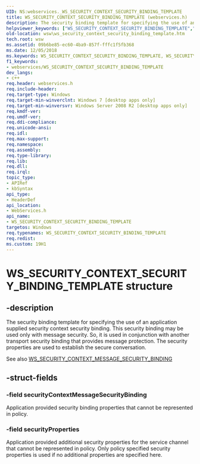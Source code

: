 ```yaml
---
UID: NS:webservices._WS_SECURITY_CONTEXT_SECURITY_BINDING_TEMPLATE
title: WS_SECURITY_CONTEXT_SECURITY_BINDING_TEMPLATE (webservices.h)
description: The security binding template for specifying the use of an application supplied security context security binding.
helpviewer_keywords: ["WS_SECURITY_CONTEXT_SECURITY_BINDING_TEMPLATE","WS_SECURITY_CONTEXT_SECURITY_BINDING_TEMPLATE structure [Web Services for Windows]","webservices/WS_SECURITY_CONTEXT_SECURITY_BINDING_TEMPLATE","wsw.ws_security_context_security_binding_template"]
old-location: wsw\ws_security_context_security_binding_template.htm
tech.root: wsw
ms.assetid: 09b6be85-ec60-4ba9-857f-fffc1f5fb368
ms.date: 12/05/2018
ms.keywords: WS_SECURITY_CONTEXT_SECURITY_BINDING_TEMPLATE, WS_SECURITY_CONTEXT_SECURITY_BINDING_TEMPLATE structure [Web Services for Windows], webservices/WS_SECURITY_CONTEXT_SECURITY_BINDING_TEMPLATE, wsw.ws_security_context_security_binding_template
f1_keywords:
- webservices/WS_SECURITY_CONTEXT_SECURITY_BINDING_TEMPLATE
dev_langs:
- c++
req.header: webservices.h
req.include-header: 
req.target-type: Windows
req.target-min-winverclnt: Windows 7 [desktop apps only]
req.target-min-winversvr: Windows Server 2008 R2 [desktop apps only]
req.kmdf-ver: 
req.umdf-ver: 
req.ddi-compliance: 
req.unicode-ansi: 
req.idl: 
req.max-support: 
req.namespace: 
req.assembly: 
req.type-library: 
req.lib: 
req.dll: 
req.irql: 
topic_type:
- APIRef
- kbSyntax
api_type:
- HeaderDef
api_location:
- WebServices.h
api_name:
- WS_SECURITY_CONTEXT_SECURITY_BINDING_TEMPLATE
targetos: Windows
req.typenames: WS_SECURITY_CONTEXT_SECURITY_BINDING_TEMPLATE
req.redist: 
ms.custom: 19H1
---
```


# WS_SECURITY_CONTEXT_SECURITY_BINDING_TEMPLATE structure


## -description


The security binding template for specifying the use of an application
        supplied security context security binding.  This security binding may 
        be used only with message security. So, it is used in conjunction with another transport
        security binding that provides message protection. The security properties are 
        used to establish the secure conversation.
      

See also <a href="https://docs.microsoft.com/windows/desktop/api/webservices/ns-webservices-ws_security_context_message_security_binding">WS_SECURITY_CONTEXT_MESSAGE_SECURITY_BINDING</a>



## -struct-fields




### -field securityContextMessageSecurityBinding

Application provided security binding properties that cannot be represented in policy.
        


### -field securityProperties

Application provided additional security properties for the service channel
          that cannot be represented in policy. Only policy specified security properties is used if no additional properties are specified here.
        

